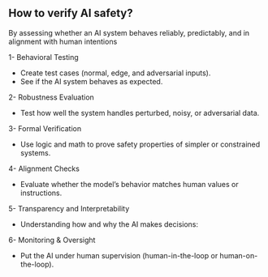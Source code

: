 ## How to verify AI safety? 
By assessing whether an AI system behaves reliably, predictably, and in alignment with human intentions

1- Behavioral Testing
- Create test cases (normal, edge, and adversarial inputs).
- See if the AI system behaves as expected.

2- Robustness Evaluation
- Test how well the system handles perturbed, noisy, or adversarial data.

3- Formal Verification
- Use logic and math to prove safety properties of simpler or constrained systems.

4- Alignment Checks
- Evaluate whether the model’s behavior matches human values or instructions.

5- Transparency and Interpretability
- Understanding how and why the AI makes decisions:

6- Monitoring & Oversight
- Put the AI under human supervision (human-in-the-loop or human-on-the-loop).
